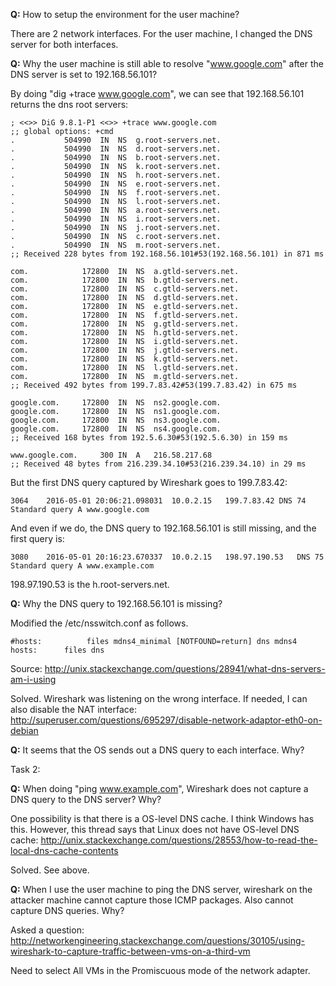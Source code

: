 

**Q:** How to setup the environment for the user machine?

There are 2 network interfaces. For the user machine, I changed the DNS server
for both interfaces.

**Q:** Why the user machine is still able to resolve "www.google.com" after
the DNS server is set to 192.168.56.101?

By doing "dig +trace www.google.com", we can see that 192.168.56.101 returns
the dns root servers:
  
    ; <<>> DiG 9.8.1-P1 <<>> +trace www.google.com
    ;; global options: +cmd
    .			504990	IN	NS	g.root-servers.net.
    .			504990	IN	NS	d.root-servers.net.
    .			504990	IN	NS	b.root-servers.net.
    .			504990	IN	NS	k.root-servers.net.
    .			504990	IN	NS	h.root-servers.net.
    .			504990	IN	NS	e.root-servers.net.
    .			504990	IN	NS	f.root-servers.net.
    .			504990	IN	NS	l.root-servers.net.
    .			504990	IN	NS	a.root-servers.net.
    .			504990	IN	NS	i.root-servers.net.
    .			504990	IN	NS	j.root-servers.net.
    .			504990	IN	NS	c.root-servers.net.
    .			504990	IN	NS	m.root-servers.net.
    ;; Received 228 bytes from 192.168.56.101#53(192.168.56.101) in 871 ms
    
    com.			172800	IN	NS	a.gtld-servers.net.
    com.			172800	IN	NS	b.gtld-servers.net.
    com.			172800	IN	NS	c.gtld-servers.net.
    com.			172800	IN	NS	d.gtld-servers.net.
    com.			172800	IN	NS	e.gtld-servers.net.
    com.			172800	IN	NS	f.gtld-servers.net.
    com.			172800	IN	NS	g.gtld-servers.net.
    com.			172800	IN	NS	h.gtld-servers.net.
    com.			172800	IN	NS	i.gtld-servers.net.
    com.			172800	IN	NS	j.gtld-servers.net.
    com.			172800	IN	NS	k.gtld-servers.net.
    com.			172800	IN	NS	l.gtld-servers.net.
    com.			172800	IN	NS	m.gtld-servers.net.
    ;; Received 492 bytes from 199.7.83.42#53(199.7.83.42) in 675 ms
    
    google.com.		172800	IN	NS	ns2.google.com.
    google.com.		172800	IN	NS	ns1.google.com.
    google.com.		172800	IN	NS	ns3.google.com.
    google.com.		172800	IN	NS	ns4.google.com.
    ;; Received 168 bytes from 192.5.6.30#53(192.5.6.30) in 159 ms
    
    www.google.com.		300	IN	A	216.58.217.68
    ;; Received 48 bytes from 216.239.34.10#53(216.239.34.10) in 29 ms


But the first DNS query captured by Wireshark goes to 199.7.83.42:

    3064	2016-05-01 20:06:21.098031	10.0.2.15	199.7.83.42	DNS	74	Standard query A www.google.com

And even if we do, the DNS query to 192.168.56.101 is still missing, and the first query is:

    3080	2016-05-01 20:16:23.670337	10.0.2.15	198.97.190.53	DNS	75	Standard query A www.example.com

198.97.190.53 is the h.root-servers.net.

**Q:** Why the DNS query to 192.168.56.101 is missing?

Modified the /etc/nsswitch.conf as follows.

    #hosts:          files mdns4_minimal [NOTFOUND=return] dns mdns4
    hosts:		files dns

Source:
http://unix.stackexchange.com/questions/28941/what-dns-servers-am-i-using

Solved. Wireshark was listening on the wrong interface. If needed, I can also disable the NAT interface:
http://superuser.com/questions/695297/disable-network-adaptor-eth0-on-debian

**Q:** It seems that the OS sends out a DNS query to each interface. Why? 

Task 2:

**Q:** When doing "ping www.example.com", Wireshark does not capture a DNS query
to the DNS server? Why?

One possibility is that there is a OS-level DNS cache. I think Windows has this.
However, this thread says that Linux does not have OS-level DNS cache:
http://unix.stackexchange.com/questions/28553/how-to-read-the-local-dns-cache-contents

Solved. See above.

**Q:** When I use the user machine to ping the DNS server, wireshark on the attacker machine cannot capture those ICMP packages. Also cannot capture DNS queries. Why?

Asked a question:
http://networkengineering.stackexchange.com/questions/30105/using-wireshark-to-capture-traffic-between-vms-on-a-third-vm

Need to select All VMs in the Promiscuous mode of the network adapter.

